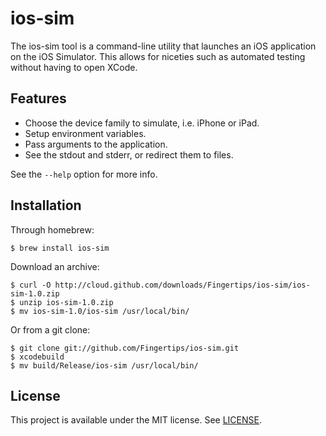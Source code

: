 ios-sim
=======

The ios-sim tool is a command-line utility that launches an iOS application on
the iOS Simulator. This allows for niceties such as automated testing without
having to open XCode.

Features
--------

* Choose the device family to simulate, i.e. iPhone or iPad.
* Setup environment variables.
* Pass arguments to the application.
* See the stdout and stderr, or redirect them to files.

See the `--help` option for more info.

Installation
------------

Through homebrew:

    $ brew install ios-sim

Download an archive:

    $ curl -O http://cloud.github.com/downloads/Fingertips/ios-sim/ios-sim-1.0.zip
    $ unzip ios-sim-1.0.zip
    $ mv ios-sim-1.0/ios-sim /usr/local/bin/

Or from a git clone:

    $ git clone git://github.com/Fingertips/ios-sim.git
    $ xcodebuild
    $ mv build/Release/ios-sim /usr/local/bin/

License
-------

This project is available under the MIT license. See [LICENSE][license].

[license]: https://github.com/Fingertips/iphonesim/blob/master/LICENSE
